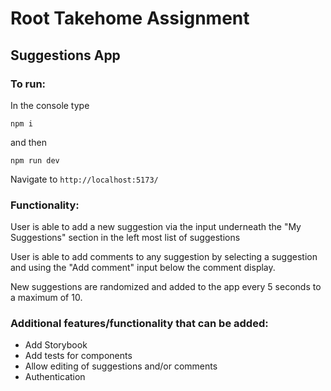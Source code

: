 # Root Takehome Assignment

## Suggestions App

### To run:

In the console type

```
npm i
```

and then

```
npm run dev
```

Navigate to `http://localhost:5173/`

### Functionality:

User is able to add a new suggestion via the input underneath the "My Suggestions" section in the left most list of suggestions

User is able to add comments to any suggestion by selecting a suggestion and using the "Add comment" input below the comment display.

New suggestions are randomized and added to the app every 5 seconds to a maximum of 10.

### Additional features/functionality that can be added:

- Add Storybook
- Add tests for components
- Allow editing of suggestions and/or comments
- Authentication
